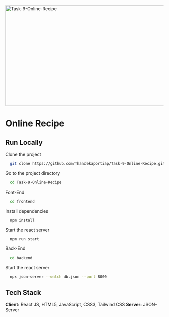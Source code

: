 <img src="https://socialify.git.ci/Thandekaportiap/Task-9-Online-Recipe/image?language=1&owner=1&name=1&stargazers=1&theme=Light" alt="Task-9-Online-Recipe" width="640" height="320" />
<h1>Online Recipe</h1>

## Run Locally
Clone the project
```bash
  git clone https://github.com/Thandekaportiap/Task-9-Online-Recipe.git
```
Go to the project directory
```bash
  cd Task-9-Online-Recipe
```
Font-End
```bash
  cd frontend
```
Install dependencies
```bash
  npm install
```
Start the react server
```bash
  npm run start
```
Back-End
```bash
  cd backend
```
Start the react server
```bash
  npx json-server --watch db.json --port 8000
```
## Tech Stack
**Client:** React JS, HTML5, JavaScript, CSS3, Tailwind CSS
**Server:** JSON-Server
